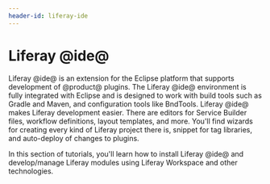 ```yaml
---
header-id: liferay-ide
---
```


# Liferay @ide@

Liferay @ide@ is an extension for the Eclipse platform that supports development
of @product@ plugins. The Liferay @ide@ environment is fully integrated with
Eclipse and is designed to work with build tools such as Gradle and Maven, and
configuration tools like BndTools. Liferay @ide@ makes Liferay development
easier. There are editors for Service Builder files, workflow definitions,
layout templates, and more. You'll find wizards for creating every kind of
Liferay project there is, snippet for tag libraries, and auto-deploy of changes
to plugins.

In this section of tutorials, you'll learn how to install Liferay @ide@ and
develop/manage Liferay modules using Liferay Workspace and other technologies.
